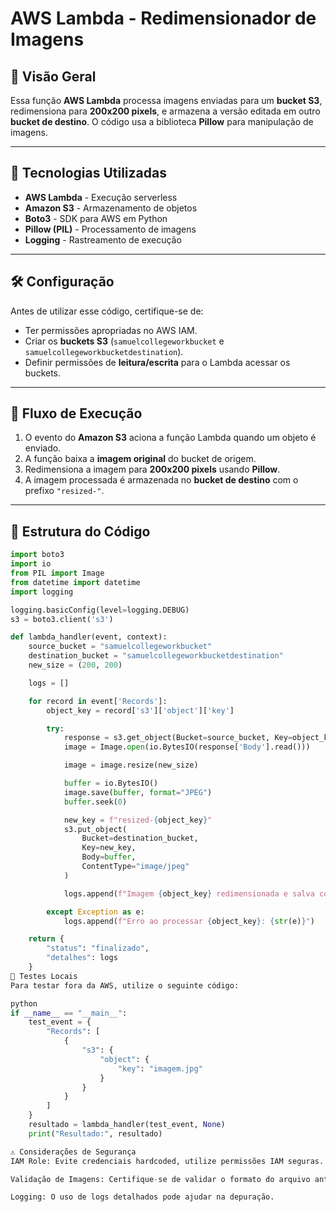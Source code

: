 # AWS Lambda - Redimensionador de Imagens

## 📌 Visão Geral
Essa função **AWS Lambda** processa imagens enviadas para um **bucket S3**, redimensiona para **200x200 pixels**, e armazena a versão editada em outro **bucket de destino**. O código usa a biblioteca **Pillow** para manipulação de imagens.

---

## 🚀 Tecnologias Utilizadas
- **AWS Lambda** - Execução serverless
- **Amazon S3** - Armazenamento de objetos
- **Boto3** - SDK para AWS em Python
- **Pillow (PIL)** - Processamento de imagens
- **Logging** - Rastreamento de execução

---

## 🛠️ Configuração
Antes de utilizar esse código, certifique-se de:
- Ter permissões apropriadas no AWS IAM.
- Criar os **buckets S3** (`samuelcollegeworkbucket` e `samuelcollegeworkbucketdestination`).
- Definir permissões de **leitura/escrita** para o Lambda acessar os buckets.

---

## 🔄 Fluxo de Execução
1. O evento do **Amazon S3** aciona a função Lambda quando um objeto é enviado.
2. A função baixa a **imagem original** do bucket de origem.
3. Redimensiona a imagem para **200x200 pixels** usando **Pillow**.
4. A imagem processada é armazenada no **bucket de destino** com o prefixo `"resized-"`.

---

## 🔧 Estrutura do Código

```python
import boto3
import io
from PIL import Image
from datetime import datetime
import logging

logging.basicConfig(level=logging.DEBUG)
s3 = boto3.client('s3')

def lambda_handler(event, context):
    source_bucket = "samuelcollegeworkbucket"
    destination_bucket = "samuelcollegeworkbucketdestination"
    new_size = (200, 200)

    logs = []

    for record in event['Records']:
        object_key = record['s3']['object']['key']

        try:
            response = s3.get_object(Bucket=source_bucket, Key=object_key)
            image = Image.open(io.BytesIO(response['Body'].read()))

            image = image.resize(new_size)

            buffer = io.BytesIO()
            image.save(buffer, format="JPEG")
            buffer.seek(0)

            new_key = f"resized-{object_key}"
            s3.put_object(
                Bucket=destination_bucket,
                Key=new_key,
                Body=buffer,
                ContentType="image/jpeg"
            )

            logs.append(f"Imagem {object_key} redimensionada e salva como {new_key}")

        except Exception as e:
            logs.append(f"Erro ao processar {object_key}: {str(e)}")

    return {
        "status": "finalizado",
        "detalhes": logs
    }
🧪 Testes Locais
Para testar fora da AWS, utilize o seguinte código:

python
if __name__ == "__main__":
    test_event = {
        "Records": [
            {
                "s3": {
                    "object": {
                        "key": "imagem.jpg"
                    }
                }
            }
        ]
    }
    resultado = lambda_handler(test_event, None)
    print("Resultado:", resultado)

⚠️ Considerações de Segurança
IAM Role: Evite credenciais hardcoded, utilize permissões IAM seguras.

Validação de Imagens: Certifique-se de validar o formato do arquivo antes do processamento.

Logging: O uso de logs detalhados pode ajudar na depuração.
